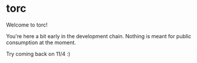 # torc
Welcome to torc!

You're here a bit early in the development chain. Nothing is meant for public consumption at the moment.

Try coming back on 11/4 :)
